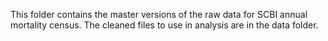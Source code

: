 This folder contains the master versions of the raw data for SCBI annual mortality census. The cleaned files to use in analysis are in the data folder.
